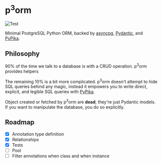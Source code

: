 # p<sup>3</sup>orm

![Test](https://github.com/rafalstapinski/porm/actions/workflows/test.yml/badge.svg)

Minimal PostgreSQL Python ORM, backed by [asyncpg](https://github.com/MagicStack/asyncpg), [Pydantic](https://github.com/samuelcolvin/pydantic), and [PyPika](https://github.com/kayak/pypika). 

## Philosophy

90% of the time we talk to a database is with a CRUD operation. p<sup>3</sup>orm provides helpers

The remaining 10% is a bit more complicated. p<sup>3</sup>orm doesn't attempt to hide SQL queries behind any magic, instead it empowers you to write direct, explicit, and legible SQL queries with [PyPika](https://github.com/kayak/pypika).

Object created or fetched by p<sup>3</sup>orm are **dead**, they're just Pydantic models. If you want to manipulate the database, you do so explicitly.


## Roadmap

- [x] Annotation type definition
- [x] Relationships
- [x] Tests
- [ ] Pool
- [ ] Filter annotations when class and when instance
